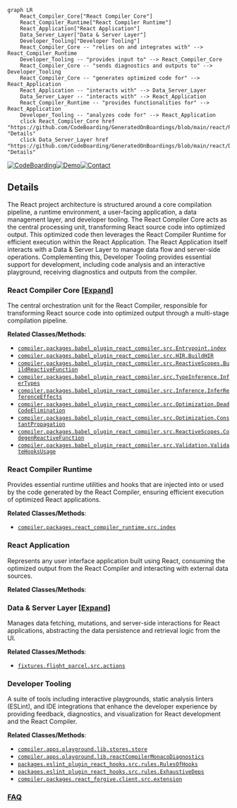 ```mermaid
graph LR
    React_Compiler_Core["React Compiler Core"]
    React_Compiler_Runtime["React Compiler Runtime"]
    React_Application["React Application"]
    Data_Server_Layer["Data & Server Layer"]
    Developer_Tooling["Developer Tooling"]
    React_Compiler_Core -- "relies on and integrates with" --> React_Compiler_Runtime
    Developer_Tooling -- "provides input to" --> React_Compiler_Core
    React_Compiler_Core -- "sends diagnostics and outputs to" --> Developer_Tooling
    React_Compiler_Core -- "generates optimized code for" --> React_Application
    React_Application -- "interacts with" --> Data_Server_Layer
    Data_Server_Layer -- "interacts with" --> React_Application
    React_Compiler_Runtime -- "provides functionalities for" --> React_Application
    Developer_Tooling -- "analyzes code for" --> React_Application
    click React_Compiler_Core href "https://github.com/CodeBoarding/GeneratedOnBoardings/blob/main/react/React_Compiler_Core.md" "Details"
    click Data_Server_Layer href "https://github.com/CodeBoarding/GeneratedOnBoardings/blob/main/react/Data_Server_Layer.md" "Details"
```

[![CodeBoarding](https://img.shields.io/badge/Generated%20by-CodeBoarding-9cf?style=flat-square)](https://github.com/CodeBoarding/GeneratedOnBoardings)[![Demo](https://img.shields.io/badge/Try%20our-Demo-blue?style=flat-square)](https://www.codeboarding.org/demo)[![Contact](https://img.shields.io/badge/Contact%20us%20-%20contact@codeboarding.org-lightgrey?style=flat-square)](mailto:contact@codeboarding.org)

## Details

The React project architecture is structured around a core compilation pipeline, a runtime environment, a user-facing application, a data management layer, and developer tooling. The React Compiler Core acts as the central processing unit, transforming React source code into optimized output. This optimized code then leverages the React Compiler Runtime for efficient execution within the React Application. The React Application itself interacts with a Data & Server Layer to manage data flow and server-side operations. Complementing this, Developer Tooling provides essential support for development, including code analysis and an interactive playground, receiving diagnostics and outputs from the compiler.

### React Compiler Core [[Expand]](./React_Compiler_Core.md)
The central orchestration unit for the React Compiler, responsible for transforming React source code into optimized output through a multi-stage compilation pipeline.


**Related Classes/Methods**:

- <a href="https://github.com/facebook/react/blob/main/compiler/packages/babel-plugin-react-compiler/src/Entrypoint/index.ts" target="_blank" rel="noopener noreferrer">`compiler.packages.babel_plugin_react_compiler.src.Entrypoint.index`</a>
- <a href="https://github.com/facebook/react/blob/main/compiler/packages/babel-plugin-react-compiler/src/HIR/BuildHIR.ts" target="_blank" rel="noopener noreferrer">`compiler.packages.babel_plugin_react_compiler.src.HIR.BuildHIR`</a>
- <a href="https://github.com/facebook/react/blob/main/compiler/packages/babel-plugin-react-compiler/src/ReactiveScopes/BuildReactiveFunction.ts" target="_blank" rel="noopener noreferrer">`compiler.packages.babel_plugin_react_compiler.src.ReactiveScopes.BuildReactiveFunction`</a>
- <a href="https://github.com/facebook/react/blob/main/compiler/packages/babel-plugin-react-compiler/src/TypeInference/InferTypes.ts" target="_blank" rel="noopener noreferrer">`compiler.packages.babel_plugin_react_compiler.src.TypeInference.InferTypes`</a>
- <a href="https://github.com/facebook/react/blob/main/compiler/packages/babel-plugin-react-compiler/src/Inference/InferReferenceEffects.ts" target="_blank" rel="noopener noreferrer">`compiler.packages.babel_plugin_react_compiler.src.Inference.InferReferenceEffects`</a>
- <a href="https://github.com/facebook/react/blob/main/compiler/packages/babel-plugin-react-compiler/src/Optimization/DeadCodeElimination.ts" target="_blank" rel="noopener noreferrer">`compiler.packages.babel_plugin_react_compiler.src.Optimization.DeadCodeElimination`</a>
- <a href="https://github.com/facebook/react/blob/main/compiler/packages/babel-plugin-react-compiler/src/Optimization/ConstantPropagation.ts" target="_blank" rel="noopener noreferrer">`compiler.packages.babel_plugin_react_compiler.src.Optimization.ConstantPropagation`</a>
- <a href="https://github.com/facebook/react/blob/main/compiler/packages/babel-plugin-react-compiler/src/ReactiveScopes/CodegenReactiveFunction.ts" target="_blank" rel="noopener noreferrer">`compiler.packages.babel_plugin_react_compiler.src.ReactiveScopes.CodegenReactiveFunction`</a>
- <a href="https://github.com/facebook/react/blob/main/compiler/packages/babel-plugin-react-compiler/src/Validation/ValidateHooksUsage.ts" target="_blank" rel="noopener noreferrer">`compiler.packages.babel_plugin_react_compiler.src.Validation.ValidateHooksUsage`</a>


### React Compiler Runtime
Provides essential runtime utilities and hooks that are injected into or used by the code generated by the React Compiler, ensuring efficient execution of optimized React applications.


**Related Classes/Methods**:

- <a href="https://github.com/facebook/react/blob/main/compiler/packages/react-compiler-runtime/src/index.ts" target="_blank" rel="noopener noreferrer">`compiler.packages.react_compiler_runtime.src.index`</a>


### React Application
Represents any user interface application built using React, consuming the optimized output from the React Compiler and interacting with external data sources.


**Related Classes/Methods**:



### Data & Server Layer [[Expand]](./Data_Server_Layer.md)
Manages data fetching, mutations, and server-side interactions for React applications, abstracting the data persistence and retrieval logic from the UI.


**Related Classes/Methods**:

- <a href="https://github.com/facebook/react/blob/main/fixtures/flight-parcel/src/actions.ts" target="_blank" rel="noopener noreferrer">`fixtures.flight_parcel.src.actions`</a>


### Developer Tooling
A suite of tools including interactive playgrounds, static analysis linters (ESLint), and IDE integrations that enhance the developer experience by providing feedback, diagnostics, and visualization for React development and the React Compiler.


**Related Classes/Methods**:

- <a href="https://github.com/facebook/react/blob/main/compiler/apps/playground/lib/stores/store.ts" target="_blank" rel="noopener noreferrer">`compiler.apps.playground.lib.stores.store`</a>
- <a href="https://github.com/facebook/react/blob/main/compiler/apps/playground/lib/reactCompilerMonacoDiagnostics.ts" target="_blank" rel="noopener noreferrer">`compiler.apps.playground.lib.reactCompilerMonacoDiagnostics`</a>
- <a href="https://github.com/facebook/react/blob/main/packages/eslint-plugin-react-hooks/src/rules/RulesOfHooks.ts" target="_blank" rel="noopener noreferrer">`packages.eslint_plugin_react_hooks.src.rules.RulesOfHooks`</a>
- <a href="https://github.com/facebook/react/blob/main/packages/eslint-plugin-react-hooks/src/rules/ExhaustiveDeps.ts" target="_blank" rel="noopener noreferrer">`packages.eslint_plugin_react_hooks.src.rules.ExhaustiveDeps`</a>
- <a href="https://github.com/facebook/react/blob/main/compiler/packages/react-forgive/client/src/extension.ts" target="_blank" rel="noopener noreferrer">`compiler.packages.react_forgive.client.src.extension`</a>




### [FAQ](https://github.com/CodeBoarding/GeneratedOnBoardings/tree/main?tab=readme-ov-file#faq)